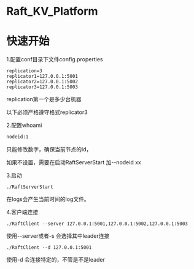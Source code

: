 # Raft_KV_Platform

# 快速开始

1.配置conf目录下文件config.properties

```properties
replication=3
replicator1=127.0.0.1:5001
replicator2=127.0.0.1:5002
replicator3=127.0.0.1:5003
```

replication第一个是多少台机器

以下必须严格遵守格式replicator3

2.配置whoami

```txt
nodeid:1
```

只能修改数字，确保当前节点的id，

如果不设置，需要在启动RaftServerStart 加--nodeid xx

3.启动

```shell
./RaftServerStart
```

在logs会产生当前时间的log文件。

4.客户端连接

```shell
./RaftClient --server 127.0.0.1:5001,127.0.0.1:5002,127.0.0.1:5003
```

使用--server或者-s 会选择其中leader连接

```shell
./RaftClient --d 127.0.0.1:5001
```

使用-d 会连接特定的，不管是不是leader

